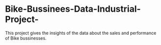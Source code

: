 # Bike-Bussinees-Data-Industrial-Project-
This project gives the insights of the data about the sales and performance of Bike bussinesses. 
